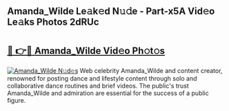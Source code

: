 ## Amanda_Wilde Le𝚊k𝚎d N𝚞𝚍e - Part-x5A Vid𝚎o Le𝚊ks Photos 2dRUc

# <h2><a href="http://fbf99y.evod.top/?m=Amanda_Wilde">🔗 👉🔴 Amanda_Wilde Vid𝚎o Ph𝚘t𝚘s</a></h2>

[![Amanda_Wilde N𝚞d𝚎s](https://i.imgur.com/8V9OHl7.gif)](http://fbf99y.evod.top/?m=Amanda_Wilde)
Web celebrity Amanda_Wilde and content creator, renowned for posting dance and lifestyle content through solo and collaborative dance routines and brief videos. The public's trust Amanda_Wilde and admiration are essential for the success of a public figure. 
